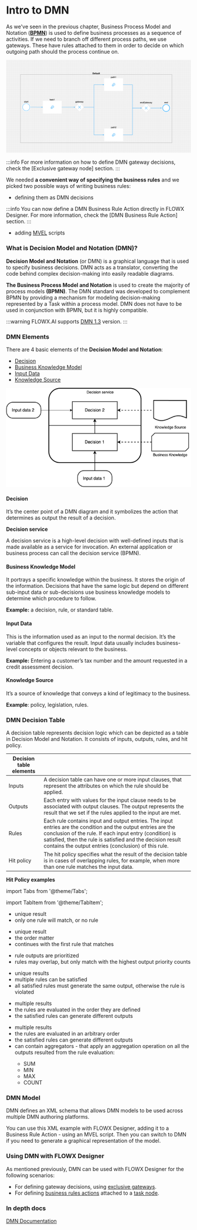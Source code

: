 # Intro to DMN

As we've seen in the previous chapter, Business Process Model and Notation ([**BPMN**](intro-to-bpmn/)) is used to define business processes as a sequence of activities. If we need to branch off different process paths, we use gateways. These have rules attached to them in order to decide on which outgoing path should the process continue on.

![Process with gateways](./img/process_with_gateways.png)

:::info
For more information on how to define DMN gateway decisions, check the [Exclusive gateway node] section.
:::

We needed **a convenient way of specifying the business rules** and we picked two possible ways of writing business rules:

* defining them as DMN decisions

:::info
You can now define a DMN Business Rule Action directly in FLOWX Designer. For more information, check the [DMN Business Rule Action] section.
:::

* adding [MVEL](intro-to-mvel.md#what-is-mvel) scripts

### What is Decision Model and Notation (DMN)?

**Decision Model and Notation** (or DMN) is a graphical language that is used to specify business decisions. DMN acts as a translator, converting the code behind complex decision-making into easily readable diagrams.&#x20;

**The Business Process Model and Notation** is used to create the majority of process models **(BPMN)**. The DMN standard was developed to complement BPMN by providing a mechanism for modeling decision-making represented by a Task within a process model. DMN does not have to be used in conjunction with BPMN, but it is highly compatible.

:::warning
FLOWX.AI  supports [DMN 1.3](https://www.omg.org/spec/DMN/1.3/) version.
:::

### DMN Elements

There are 4 basic elements of the **Decision Model** **and Notation**:

* [Decision](intro-to-dmn.md#decision)
* [Business Knowledge Model](intro-to-dmn.md#business-knowledge-model)
* [Input Data](intro-to-dmn.md#input-data)
* [Knowledge Source](intro-to-dmn.md#knowledge-source)



![Basic DMN Diagram](./img/dmn_diagram.png)

#### Decision

It’s the center point of a DMN diagram and it symbolizes the action that determines as output the result of a decision.

**Decision service**

A decision service is a high-level decision with well-defined inputs that is made available as a service for invocation. An external application or business process can call the decision service (BPMN).

#### Business Knowledge Model

It portrays a specific knowledge within the business. It stores the origin of the information. Decisions that have the same logic but depend on different sub-input data or sub-decisions use business knowledge models to determine which procedure to follow.

**Example:** a decision, rule, or standard table.

#### Input Data

This is the information used as an input to the normal decision. It’s the variable that configures the result. Input data usually includes business-level concepts or objects relevant to the business.

**Example:** Entering a customer’s tax number and the amount requested in a credit assessment decision.

#### Knowledge Source

It’s a source of knowledge that conveys a kind of legitimacy to the business.&#x20;

**Example**: policy, legislation, rules.

### DMN Decision Table

A decision table represents decision logic which can be depicted as a table in Decision Model and Notation. It consists of inputs, outputs, rules, and hit policy.

| Decision table elements |                                                                                                                                                                                                                                                                                                 |
| ----------------------- | ----------------------------------------------------------------------------------------------------------------------------------------------------------------------------------------------------------------------------------------------------------------------------------------------- |
| Inputs                  | A decision table can have one or more input clauses, that represent the attributes on which the rule should be applied.                                                                                                                                                                         |
| Outputs                 | Each entry with values for the input clause needs to be associated with output clauses. The output represents the result that we set if the rules applied to the input are met.                                                                                                                 |
| Rules                   | Each rule contains input and output entries. The input entries are the condition and the output entries are the conclusion of the rule. If each input entry (condition) is satisfied, then the rule is satisfied and the decision result contains the output entries (conclusion) of this rule. |
| Hit policy              | The hit policy specifies what the result of the decision table is in cases of overlapping rules, for example, when more than one rule matches the input data.                                                                                                                                   |

**Hit Policy examples**

import Tabs from '@theme/Tabs';

import TabItem from '@theme/TabItem';

<Tabs>
<TabItem value="unique" label="Unique">
<ul>
<li>unique result</li>
<li>only one rule will match, or no rule</li>
</ul>
</TabItem>

<TabItem value="first" label="First">
<ul>
<li>unique result</li>
<li>the order matter</li>
<li>continues with the first rule that matches</li>
</ul>
</TabItem>

<TabItem value="priority" label="Priority">
<ul>
<li>rule outputs are prioritized</li>
<li>rules may overlap, but only match with the highest output priority counts </li>
</ul>
</TabItem>

<TabItem value="any" label="Any">
<ul>
<li> unique results </li>
<li>multiple rules can be satisfied </li>
<li>all satisfied rules must generate the same output, otherwise the rule is violated</li>
</ul>
</TabItem>

<TabItem value="ruleorder" label="Rule order">
<ul>
<li>multiple results</li>
<li>the rules are evaluated in the order they are defined</li>
<li>the satisfied rules can generate different outputs</li>
</ul>
</TabItem>

<TabItem value="collectorder" label="Collect order">
<ul>
<li> multiple results </li>
<li>the rules are evaluated in an arbitrary order </li>
<li> the satisfied rules can generate different outputs </li>
<li>can contain aggregators - that apply an aggregation operation on all the outputs resulted from the rule evaluation:</li>
  <ul> 
  <li>SUM</li>
  <li>MIN</li>
  <li>MAX</li>
  <li>COUNT</li>
  </ul>
</ul>
</TabItem>
</Tabs>

### DMN Model

DMN defines an XML schema that allows DMN models to be used across multiple DMN authoring platforms.

You can use this XML example with FLOWX Designer, adding it to a Business Rule Action - using an MVEL script. Then you can switch to DMN if you need to generate a graphical representation of the model.

### Using DMN with FLOWX Designer

As mentioned previously, DMN can be used with FLOWX Designer for the following scenarios:

* For defining gateway decisions, using [exclusive gateways](../../../flowx-elements/node/nodes-types/exclusive-gateway-node).
* For defining [business rules actions](../../../flowx-elements/node/nodes-types/task-node/business-rule-action/dmn-business-rule-action) attached to a [task node](../../../flowx-elements/node/nodes-types/task-node/).

### In depth docs

[DMN Documentation](https://www.omg.org/dmn)